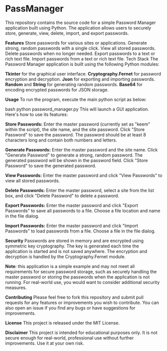 # PassManager
This repository contains the source code for a simple Password Manager application built using Python. The application allows users to securely store, generate, view, delete, import, and export passwords.

**Features**
Store passwords for various sites or applications.
Generate strong, random passwords with a single click.
View all stored passwords.
Delete passwords when no longer needed.
Export passwords to a text or rich text file.
Import passwords from a text or rich text file.
Tech Stack
The Password Manager application is built using the following Python modules:

**Tkinter** for the graphical user interface.
**Cryptography.Fernet** for password encryption and decryption.
**Json** for exporting and importing passwords.
**Random** and **String** for generating random passwords.
**Base64** for encoding encrypted passwords for JSON storage.

**Usage**
To run the program, execute the main python script as below:

bash
python password_manager.py
This will launch a GUI application. Here's how to use its features:

**Store Passwords:**
Enter the master password (currently set as "keem" within the script), the site name, and the site password. Click "Store Password" to save the password. The password should be at least 8 characters long and contain both numbers and letters.

**Generate Passwords:**
Enter the master password and the site name. Click "Generate Password" to generate a strong, random password. The generated password will be shown in the password field. Click "Store Password" to save the generated password.

**View Passwords:**
Enter the master password and click "View Passwords" to view all stored passwords.

**Delete Passwords:**
Enter the master password, select a site from the list box, and click "Delete Password" to delete a password.

**Export Passwords:**
Enter the master password and click "Export Passwords" to save all passwords to a file. Choose a file location and name in the file dialog.

**Import Passwords:**
Enter the master password and click "Import Passwords" to load passwords from a file. Choose a file in the file dialog.

**Security**
Passwords are stored in memory and are encrypted using symmetric key cryptography. The key is generated each time the application is started and is not saved anywhere. The encryption and decryption is handled by the Cryptography.Fernet module.

 **Note**: this application is a simple example and may not meet all requirements for secure password storage, such as securely handling the master password or storing the passwords when the application is not running. For real-world use, you would want to consider additional security measures.

**Contributing**
Please feel free to fork this repository and submit pull requests for any features or improvements you wish to contribute. You can also open an issue if you find any bugs or have suggestions for improvements.

**License**
This project is released under the MIT License.

**Disclaimer**
This project is intended for educational purposes only. It is not secure enough for real-world, professional use without further improvements. Use it at your own risk.
